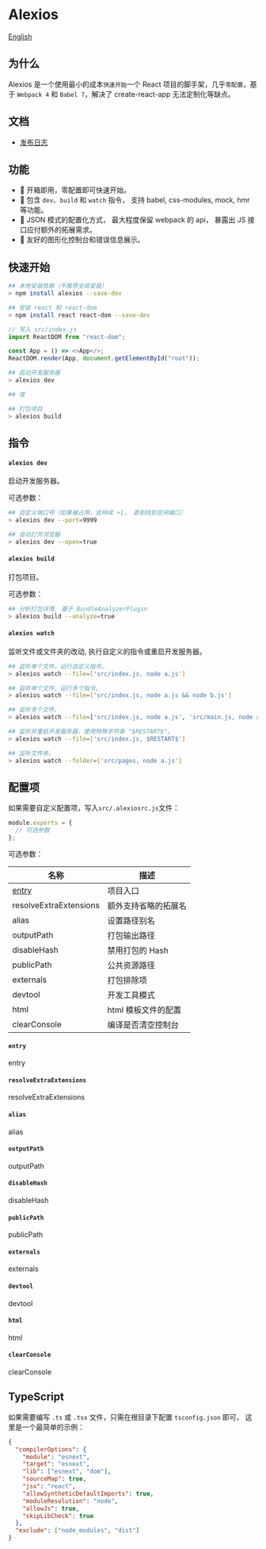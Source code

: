 # Alexios

[English](./README.md)

## 为什么

Alexios 是一个使用最小的成本`快速开始`一个 React 项目的脚手架，几乎`零配置`，基于 `Webpack 4` 和 `Babel 7`，解决了 create-react-app 无法定制化等缺点。

## 文档

- [发布日志](./CHANGELOG.md)

## 功能

- 🌟 开箱即用，零配置即可快速开始。
- 🌟 包含 `dev`、`build` 和 `watch` 指令， 支持 babel, css-modules, mock, hmr 等功能。
- 🌟 JSON 模式的配置化方式， 最大程度保留 webpack 的 api， 暴露出 JS 接口应付额外的拓展需求。
- 🌟 友好的图形化控制台和错误信息展示。

## 快速开始

```bash
## 本地安装依赖（不推荐全局安装）
> npm install alexios --save-dev
```

```bash
## 安装 react 和 react-dom
> npm install react react-dom --save-dev
```

```javascript
// 写入 src/index.js
import ReactDOM from "react-dom";

const App = () => <>App</>;
ReactDOM.render(App, document.getElementById("root"));
```

```bash
## 启动开发服务器
> alexios dev

## 或

## 打包项目
> alexios build
```

## 指令

#### `alexios dev`

启动开发服务器。

可选参数：

```bash
## 自定义端口号（如果被占用，会持续 +1， 直到找到空闲端口）
> alexios dev --port=9999

## 自动打开浏览器
> alexios dev --open=true
```

#### `alexios build`

打包项目。

可选参数：

```bash
## 分析打包详情, 基于 BundleAnalyzerPlugin
> alexios build --analyze=true
```

#### `alexios watch`

监听文件或文件夹的改动, 执行自定义的指令或重启开发服务器。

```bash
## 监听单个文件，运行自定义指令。
> alexios watch --file=['src/index.js, node a.js']

## 监听单个文件，运行多个指令。
> alexios watch --file=['src/index.js, node a.js && node b.js']

## 监听多个文件。
> alexios watch --file=['src/index.js, node a.js', 'src/main.js, node a.js']

## 监听并重启开发服务器，使用特殊字符串 "$RESTART$"。
> alexios watch --file=['src/index.js, $RESTART$']

## 监听文件夹。
> alexios watch --folder=['src/pages, node a.js']
```

## 配置项

如果需要自定义配置项，写入`src/.alexiosrc.js`文件：

```javascript
module.exports = {
  // 可选参数
};
```

可选参数：

| 名称 | 描述 |
| --- | --- |
| [entry](#op-entry) | 项目入口 |
| <a id="op-resolveExtraExtensions">resolveExtraExtensions</a> | 额外支持省略的拓展名 |
| <a id="op-alias">alias</a> | 设置路径别名 |
| <a id="op-outputPath">outputPath</a> | 打包输出路径 |
| <a id="op-disableHash">disableHash</a> | 禁用打包的 Hash |
| <a id="op-publicPath">publicPath</a> | 公共资源路径 |
| <a id="op-externals">externals</a> | 打包排除项 |
| <a id="op-devtool">devtool</a> | 开发工具模式 |
| <a id="op-html">html</a> | html 模板文件的配置 |
| <a id="op-clearConsole">clearConsole</a> | 编译是否清空控制台 |

#### `entry` [](#op-entry)

entry

#### `resolveExtraExtensions` [](#op-resolveExtraExtensions)

resolveExtraExtensions

#### `alias` [](#op-alias)

alias

#### `outputPath` [](#op-outputPath)

outputPath

#### `disableHash` [](#op-disableHash)

disableHash

#### `publicPath` [](#op-publicPath)

publicPath

#### `externals` [](#op-externals)

externals

#### `devtool` [](#op-devtool)

devtool

#### `html` [](#op-html)

html

#### `clearConsole` [](#op-clearConsole)

clearConsole

## TypeScript

如果需要编写 `.ts` 或 `.tsx` 文件，只需在根目录下配置 `tsconfig.json` 即可， 这里是一个最简单的示例：

```json
{
  "compilerOptions": {
    "module": "esnext",
    "target": "esnext",
    "lib": ["esnext", "dom"],
    "sourceMap": true,
    "jsx": "react",
    "allowSyntheticDefaultImports": true,
    "moduleResolution": "node",
    "allowJs": true,
    "skipLibCheck": true
  },
  "exclude": ["node_modules", "dist"]
}
```
